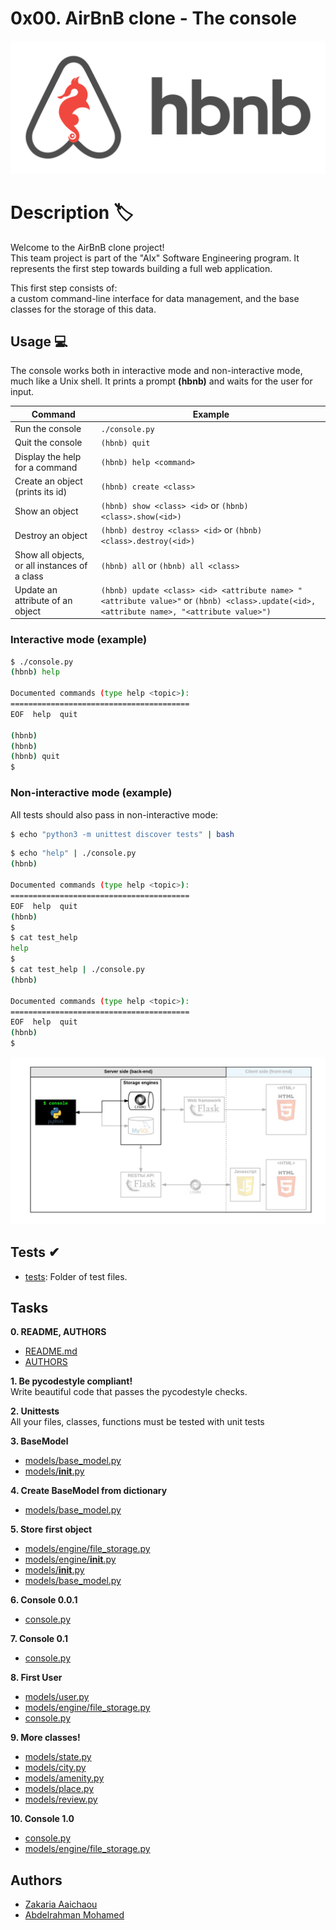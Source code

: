 <h1> 0x00. AirBnB clone - The console </h1>

<p>
  <img src="https://github.com/Z-Sitawi/AirBnB_clone/blob/main/assets/hbnb_logo.png" alt="hbnb logo">
</p>

Description 🏷
==
Welcome to the AirBnB clone project!\
This team project is part of the "Alx" Software Engineering program.
It represents the first step towards building a full web application.

This first step consists of:\
a custom command-line interface for data management,
and the base classes for the storage of this data.

## Usage 💻

The console works both in interactive mode and non-interactive mode, much like a Unix shell.
It prints a prompt **(hbnb)** and waits for the user for input.

Command | Example
------- | -------
Run the console | ```./console.py```
Quit the console | ```(hbnb) quit```
Display the help for a command | ```(hbnb) help <command>```
Create an object (prints its id)| ```(hbnb) create <class>```
Show an object | ```(hbnb) show <class> <id>``` or ```(hbnb) <class>.show(<id>)```
Destroy an object | ```(hbnb) destroy <class> <id>``` or ```(hbnb) <class>.destroy(<id>)```
Show all objects, or all instances of a class | ```(hbnb) all``` or ```(hbnb) all <class>```
Update an attribute of an object | ```(hbnb) update <class> <id> <attribute name> "<attribute value>"``` or ```(hbnb) <class>.update(<id>, <attribute name>, "<attribute value>")```

### Interactive mode (example)

```bash
$ ./console.py
(hbnb) help

Documented commands (type help <topic>):
========================================
EOF  help  quit

(hbnb)
(hbnb)
(hbnb) quit
$
```

### Non-interactive mode (example)
All tests should also pass in non-interactive mode:

```bash 
$ echo "python3 -m unittest discover tests" | bash
```


```bash
$ echo "help" | ./console.py
(hbnb)

Documented commands (type help <topic>):
========================================
EOF  help  quit
(hbnb)
$
$ cat test_help
help
$
$ cat test_help | ./console.py
(hbnb)

Documented commands (type help <topic>):
========================================
EOF  help  quit
(hbnb)
$
```
<p>
  <img src="https://github.com/Z-Sitawi/AirBnB_clone/blob/main/assets/layout.png" alt="layout">
</p>

## Tests ✔
* [tests](./tests): Folder of test files. 
## Tasks

**0. README, AUTHORS**
  * [README.md](https://github.com/Z-Sitawi/AirBnB_clone/blob/main/README.md) 
  * [AUTHORS](https://github.com/Z-Sitawi/AirBnB_clone/blob/main/AUTHORS)

**1. Be pycodestyle compliant!**\
Write beautiful code that passes the pycodestyle checks.

**2. Unittests**\
All your files, classes, functions must be tested with unit tests

**3. BaseModel**
  * [models/base_model.py]()
  * [models/__init__.py]()

**4. Create BaseModel from dictionary**
  * [models/base_model.py]()

**5. Store first object**
  * [models/engine/file_storage.py]() 
  * [models/engine/__init__.py]()
  * [models/__init__.py]()
  * [models/base_model.py]()

**6. Console 0.0.1**
  * [console.py]()

**7. Console 0.1**
  * [console.py]()

**8. First User**
  * [models/user.py]()
  * [models/engine/file_storage.py]()
  * [console.py]()

**9. More classes!**
  * [models/state.py]()
  * [models/city.py]()
  * [models/amenity.py]()
  * [models/place.py]()
  * [models/review.py]()

**10. Console 1.0**
  * [console.py]()
  * [models/engine/file_storage.py]()

## Authors

- [Zakaria Aaichaou](https://github.com/Z-Sitawi)
- [Abdelrahman Mohamed](https://github.com/hackerSa3edy)

